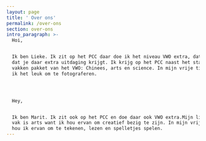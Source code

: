 ```yaml
---
layout: page
title: ' Over ons'
permalink: /over-ons
section: over-ons
intro_paragraph: >-
  Hoi,


  Ik ben Lieke. Ik zit op het PCC daar doe ik het niveau VWO extra, dat houd in
  dat je daar extra uitdaging krijgt. Ik krijg op het PCC naast het standaard
  vakken pakket van het VWO: Chinees, arts en science. In mijn vrije tijd vind
  ik het leuk om te fotograferen.




  Hey,


  Ik ben Marit. Ik zit ook op het PCC en doe daar ook VWO extra.Mijn lievelings
  vak is arts want ik hou ervan om creatief bezig te zijn. In mijn vrije tijd
  hou ik ervan om te tekenen, lezen en spelletjes spelen.
---
```


